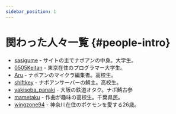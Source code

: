 ```yaml
---
sidebar_position: 1
---
```


# 関わった人々一覧 {#people-intro}
* [sasigume](sasigume) - サイトの主でナポアンの中身。大学生。
* [0505Keitan](https://md.napoan.com/docs/people/0505Keitan/) - 東京在住のプログラマー大学生。
* [Aru](https://md.napoan.com/docs/people/aru/) - ナポアンのマイクラ編集者。高校生。
* [shiftkey](https://md.napoan.com/docs/people/shiftkey/) - ナポアンサーバーの鯖主。高校生。
* [yakisoba_panaki](https://md.napoan.com/docs/people/yakisoba_panaki/) - 大阪の鉄道オタク。ナポ鯖古参
* [mametaku](https://md.napoan.com/docs/people/mametaku/) - 作曲が趣味の高校生。千葉県民。
* [wingzone94](https://md.napoan.com/docs/people/wingzone94/) - 神奈川在住のポケモンを愛する26歳。
